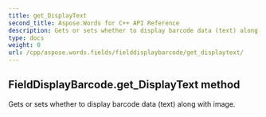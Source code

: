 ```yaml
---
title: get_DisplayText
second_title: Aspose.Words for C++ API Reference
description: Gets or sets whether to display barcode data (text) along with image. 
type: docs
weight: 0
url: /cpp/aspose.words.fields/fielddisplaybarcode/get_displaytext/
---
```

## FieldDisplayBarcode.get_DisplayText method


Gets or sets whether to display barcode data (text) along with image. 

